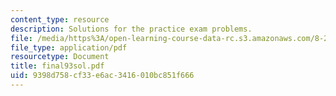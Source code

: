 ```yaml
---
content_type: resource
description: Solutions for the practice exam problems.
file: /media/https%3A/open-learning-course-data-rc.s3.amazonaws.com/8-20-introduction-to-special-relativity-january-iap-2005/9398d758cf33e6ac3416010bc851f666_final93sol.pdf
file_type: application/pdf
resourcetype: Document
title: final93sol.pdf
uid: 9398d758-cf33-e6ac-3416-010bc851f666
---
```

